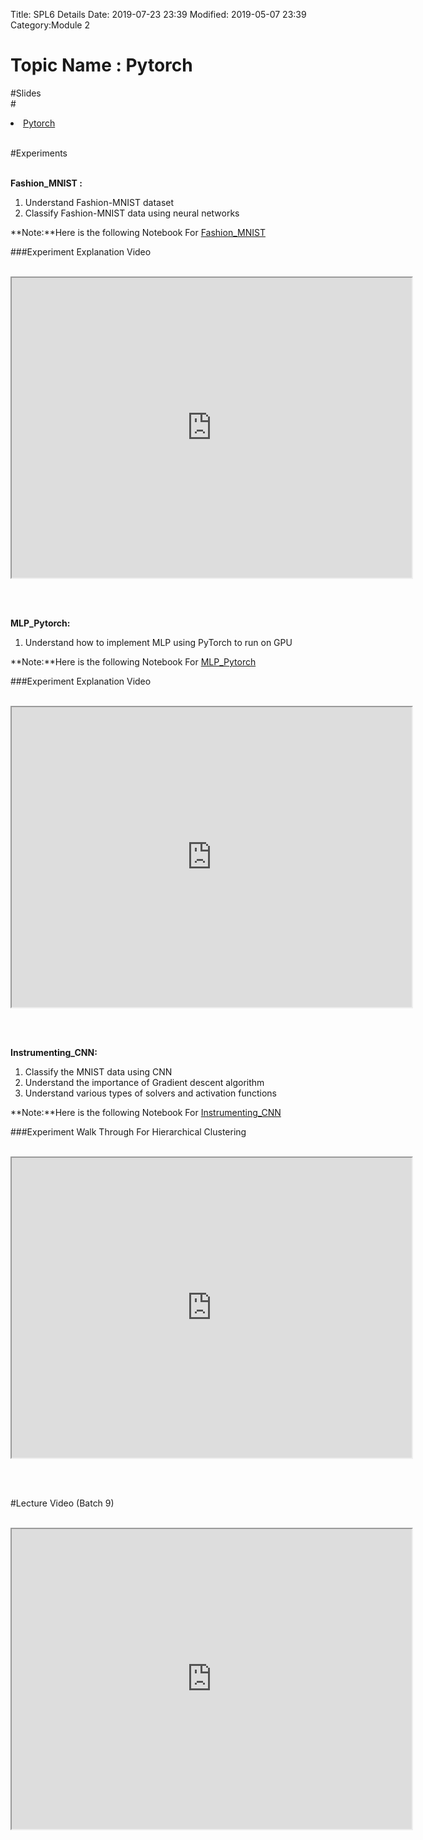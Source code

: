 Title: SPL6 Details
Date: 2019-07-23 23:39
Modified: 2019-05-07 23:39
Category:Module 2

# Topic Name : Pytorch

#Slides<br>
#<li><a href="https://www.dropbox.com/home/Batch7/Slides/Day14?preview=Pytorch.pptx" target="_blank">Pytorch</a></li> <br>

#Experiments<br><br>

**Fashion_MNIST :** <br>
 
1. Understand Fashion-MNIST dataset<br>
2. Classify Fashion-MNIST data using neural networks<br>


**Note:**Here is the following Notebook For [Fashion_MNIST](https://drive.google.com/file/d/1-8811sbnpec-N2Egh-HU0X21Ul0egGkJ/view?usp=sharing)

###Experiment Explanation Video <br><br>
<iframe src="https://cdn.talentsprint.com/aiml/AIML_BATCH_HYD_7/3March/fashion_mnist_with_pytorch.mp4"width="640" height="480"></iframe>

<br><br>

**MLP_Pytorch:** <br>
 
1. Understand how to implement MLP using PyTorch to run on GPU<br>


**Note:**Here is the following Notebook For [MLP_Pytorch](https://drive.google.com/file/d/1i9vHtQWRImIFrUPB3vjrP4nSBsU4veOn/view?usp=sharing)

###Experiment Explanation Video <br><br>
<iframe src="https://cdn.talentsprint.com/aiml/AIML_BATCH_HYD_7/3March/mlp_wIthpytorch.mp4"width="640" height="480"></iframe>

<br><br>

**Instrumenting_CNN:** <br>
 
1. Classify the MNIST data using CNN
2. Understand the importance of Gradient descent algorithm
3. Understand various types of solvers and activation functions

**Note:**Here is the following Notebook For [Instrumenting_CNN](https://drive.google.com/file/d/1oVbzV5dWBQSlOQW_mhetFwI2QEslyQJ_/view?usp=sharing)


###Experiment Walk Through For Hierarchical Clustering <br><br>
<iframe src="https://cdn.talentsprint.com/aiml/AIML_BATCH_HYD_7/3March/module_3_week_11_experiment_3.mp4"width="640" height="480"></iframe>

<br><br>

#Lecture Video (Batch 9) <br><br>
<iframe src="https://videoken.com/embed/vkene-5g6V7EYQeA"width="640" height="480"></iframe>







